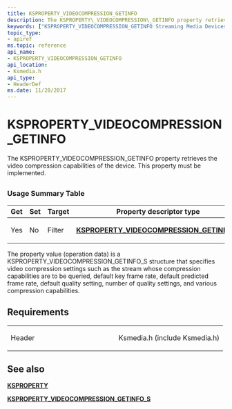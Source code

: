 ```yaml
---
title: KSPROPERTY_VIDEOCOMPRESSION_GETINFO
description: The KSPROPERTY\_VIDEOCOMPRESSION\_GETINFO property retrieves the video compression capabilities of the device. This property must be implemented.
keywords: ["KSPROPERTY_VIDEOCOMPRESSION_GETINFO Streaming Media Devices"]
topic_type:
- apiref
ms.topic: reference
api_name:
- KSPROPERTY_VIDEOCOMPRESSION_GETINFO
api_location:
- Ksmedia.h
api_type:
- HeaderDef
ms.date: 11/28/2017
---
```


# KSPROPERTY\_VIDEOCOMPRESSION\_GETINFO


The KSPROPERTY\_VIDEOCOMPRESSION\_GETINFO property retrieves the video compression capabilities of the device. This property must be implemented.

## <span id="ddk_ksproperty_videocompression_getinfo_ks"></span><span id="DDK_KSPROPERTY_VIDEOCOMPRESSION_GETINFO_KS"></span>


### Usage Summary Table

<table>
<colgroup>
<col width="20%" />
<col width="20%" />
<col width="20%" />
<col width="20%" />
<col width="20%" />
</colgroup>
<thead>
<tr class="header">
<th>Get</th>
<th>Set</th>
<th>Target</th>
<th>Property descriptor type</th>
<th>Property value type</th>
</tr>
</thead>
<tbody>
<tr class="odd">
<td><p>Yes</p></td>
<td><p>No</p></td>
<td><p>Filter</p></td>
<td><p><a href="/windows-hardware/drivers/ddi/ksmedia/ns-ksmedia-ksproperty_videocompression_getinfo_s" data-raw-source="[&lt;strong&gt;KSPROPERTY_VIDEOCOMPRESSION_GETINFO_S&lt;/strong&gt;](/windows-hardware/drivers/ddi/ksmedia/ns-ksmedia-ksproperty_videocompression_getinfo_s)"><strong>KSPROPERTY_VIDEOCOMPRESSION_GETINFO_S</strong></a></p></td>
<td><p><a href="/windows-hardware/drivers/ddi/ksmedia/ns-ksmedia-ksproperty_videocompression_getinfo_s" data-raw-source="[&lt;strong&gt;KSPROPERTY_VIDEOCOMPRESSION_GETINFO_S&lt;/strong&gt;](/windows-hardware/drivers/ddi/ksmedia/ns-ksmedia-ksproperty_videocompression_getinfo_s)"><strong>KSPROPERTY_VIDEOCOMPRESSION_GETINFO_S</strong></a></p></td>
</tr>
</tbody>
</table>

 

The property value (operation data) is a KSPROPERTY\_VIDEOCOMPRESSION\_GETINFO\_S structure that specifies video compression settings such as the stream whose compression capabilities are to be queried, default key frame rate, default predicted frame rate, default quality setting, number of quality settings, and various compression capabilities.

## Requirements

<table>
<colgroup>
<col width="50%" />
<col width="50%" />
</colgroup>
<tbody>
<tr class="odd">
<td><p>Header</p></td>
<td>Ksmedia.h (include Ksmedia.h)</td>
</tr>
</tbody>
</table>

## See also


[**KSPROPERTY**](ksproperty-structure.md)

[**KSPROPERTY\_VIDEOCOMPRESSION\_GETINFO\_S**](/windows-hardware/drivers/ddi/ksmedia/ns-ksmedia-ksproperty_videocompression_getinfo_s)

